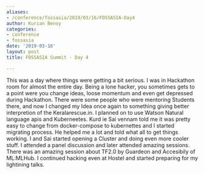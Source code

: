 ```yaml
---
aliases:
- /conference/fossasia/2019/03/16/FOSSASIA-Day4
author: Kurian Benoy
categories:
- conference
- fossasia
date: '2019-03-16'
layout: post
title: FOSSASIA Summit - Day 4

---
```


This was a day where things were getting a bit serious. I was in Hackathon room
for almost the entire day. Being a lone hacker, you sometimes gets to a point
were you change ideas, loose momentum and even get depressed during Hackathon.
There were some people who were mentoring Students there, and now I changed my
Idea once again to something giving better interpretion of the Keralarescue.in.
I planned on to use Watson Natural language apis and Kuberneetes. Kurd ie Sai
vennam told me it was pretty easy to change from docker-compose to kubernettes
and I started migrating process. He helped me a lot and told what all to get
things working. I and Sai started opening a Cluster and doing even more cooler
stuff. I attended a panel discussion and later attended amazing sessions. There
was an amazing session about TF2.0 by Guardeon and Accesibily of ML:MLHub. I
continued hacking even at Hostel and started preparing for my lightining talks. 
